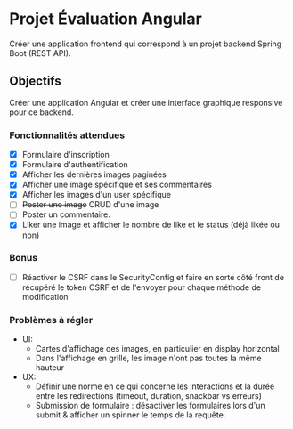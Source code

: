 # Projet Évaluation Angular

Créer une application frontend qui correspond à un projet backend Spring Boot (REST API).  

## Objectifs

Créer une application Angular et créer une interface graphique responsive pour ce backend.

### Fonctionnalités attendues

- [x] Formulaire d'inscription
- [x] Formulaire d'authentification
- [x] Afficher les dernières images paginées
- [x] Afficher une image spécifique et ses commentaires
- [x] Afficher les images d'un user spécifique
- [ ] ~~Poster une image~~ CRUD d'une image
- [ ] Poster un commentaire. 
- [x] Liker une image et afficher le nombre de like et le status (déjà likée ou non)

### Bonus

- [ ] Réactiver le CSRF dans le SecurityConfig et faire en sorte côté front de récupéré le token
  CSRF et de l'envoyer pour chaque méthode de modification

### Problèmes à régler

- UI:
  - Cartes d'affichage des images, en particulier en display horizontal
  - Dans l'affichage en grille, les image n'ont pas toutes la même hauteur
- UX:
  - Définir une norme en ce qui concerne les interactions et la durée entre les redirections (timeout, duration, snackbar vs erreurs)
  - Submission de formulaire : désactiver les formulaires lors d'un submit & afficher un spinner le temps de la requête.